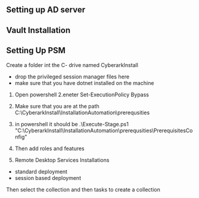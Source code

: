## Setting up AD server 




## Vault Installation 











## Setting Up PSM

Create a folder int the C- drive named CyberarkInstall
- drop the privileged session manager files here
- make sure that you have dotnet installed on the machine

1. Open powershell
2.eneter Set-ExecutionPolicy Bypass
3. Make sure that you are at the path C:\CyberarkInstall\InstallationAutomation\prerequsities
4. in powershell it should be .\Execute-Stage.ps1 "C:\CyberarkInstall\InstallationAutomation\prerequsities\PrerequisitesConfig"

1. Then add roles and features
2. Remote Desktop Services Installations
  -  standard deployment
  -  session based deployment

Then select the collection and then tasks to create a collection 
   

